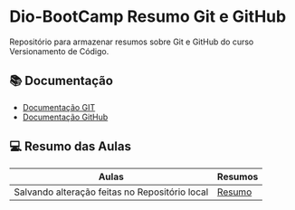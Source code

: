 # Dio-BootCamp Resumo Git e GitHub

Repositório para armazenar resumos sobre Git e GitHub do curso Versionamento de Código.

## 📚 Documentação 
- [Documentação GIT](https://git-scm.com/doc)
- [Documentação GitHub](https://docs.github.com/)

## 💻 Resumo das Aulas

| Aulas | Resumos |
|-------|--------|
| Salvando alteração feitas no Repositório local | [Resumo]() |
